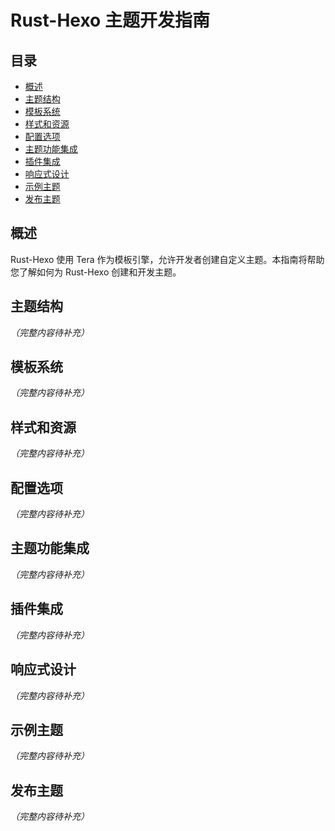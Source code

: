 # Rust-Hexo 主题开发指南

## 目录

- [概述](#概述)
- [主题结构](#主题结构)
- [模板系统](#模板系统)
- [样式和资源](#样式和资源)
- [配置选项](#配置选项)
- [主题功能集成](#主题功能集成)
- [插件集成](#插件集成)
- [响应式设计](#响应式设计)
- [示例主题](#示例主题)
- [发布主题](#发布主题)

## 概述

Rust-Hexo 使用 Tera 作为模板引擎，允许开发者创建自定义主题。本指南将帮助您了解如何为 Rust-Hexo 创建和开发主题。

## 主题结构

*（完整内容待补充）*

## 模板系统

*（完整内容待补充）*

## 样式和资源

*（完整内容待补充）*

## 配置选项

*（完整内容待补充）*

## 主题功能集成

*（完整内容待补充）*

## 插件集成

*（完整内容待补充）*

## 响应式设计

*（完整内容待补充）*

## 示例主题

*（完整内容待补充）*

## 发布主题

*（完整内容待补充）*

